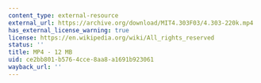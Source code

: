 ```yaml
---
content_type: external-resource
external_url: https://archive.org/download/MIT4.303F03/4.303-220k.mp4
has_external_license_warning: true
license: https://en.wikipedia.org/wiki/All_rights_reserved
status: ''
title: MP4 - 12 MB
uid: ce2bb801-b576-4cce-8aa8-a1691b923061
wayback_url: ''
---
```

